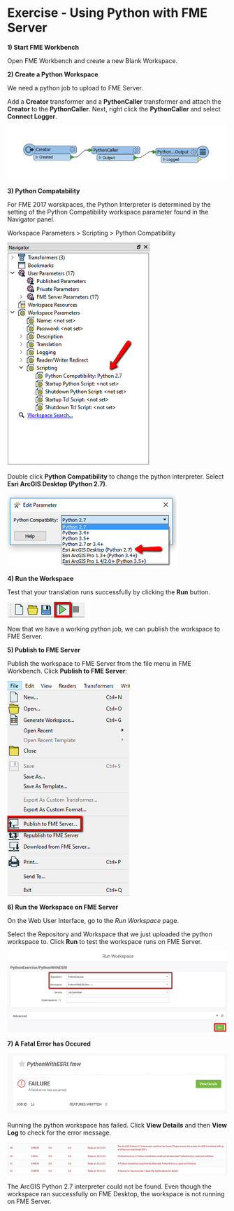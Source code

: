 # Exercise - Using Python with FME Server #

**1) Start FME Workbench**

Open FME Workbench and create a  new Blank Workspace.

**2) Create a Python Workspace** 

We need a python job to upload to FME Server.

Add a **Creator** transformer and a **PythonCaller** transformer and attach the **Creator** to the **PythonCaller**. Next, right click the **PythonCaller** and select **Connect Logger**.

![](./Images/5.401.WorkbenchTransformers.png)

**3) Python Compatability**

For FME 2017 worskpaces, the Python Interpreter is determined by the setting of the Python Compatibility workspace parameter found in the Navigator panel.

Workspace Parameters &gt; Scripting &gt; Python Compatibility

![](./Images/5.402.NavigatorPanel.png)

Double click **Python Compatibility** to change the python interpreter. Select **Esri ArcGIS Desktop (Python 2.7)**.

![](./Images/5.403.PythonCompatability.png)

**4) Run the Workspace**

Test that your translation runs successfully by clicking the **Run** button.

![](./Images/5.406.RunButton.png)

Now that we have a working python job, we can publish the workspace to FME Server.

**5) Publish to FME Server** 

Publish the workspace to FME Server from the file menu in FME Workbench. Click **Publish to FME Server**:

![](./Images/5.407.publishToServer.png)

**6) Run the Workspace on FME Server**

On the Web User Interface, go to the *Run Workspace* page.

Select the Repository and Workspace that we just uploaded the python workspace to. Click **Run** to test the workspace runs on FME Server.

![](./Images/5.408.RunPython.png)

**7) A Fatal Error has Occured**

![](./Images/5.409.PythonFailure.png)

Running the python workspace has failed. Click **View Details** and then **View Log** to check for the error message.

![](./Images/5.410.LogFile.png)

The ArcGIS Python 2.7 interpreter could not be found. Even though the workspace ran successfully on FME Desktop, the workspace is not running on FME Server.

